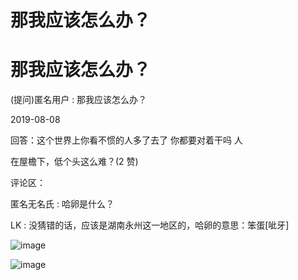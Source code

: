 # 那我应该怎么办？

# 那我应该怎么办？

(提问)匿名用户 : 那我应该怎么办？

2019-08-08

回答：这个世界上你看不惯的人多了去了 你都要对着干吗 人

在屋檐下，低个头这么难？(2 赞)

评论区：

匿名无名氏 : 哈卵是什么？

LK : 没猜错的话，应该是湖南永州这一地区的，哈卵的意思：笨蛋[呲牙]

![image](img/Image_021.png)

![image](img/Image_022.png)